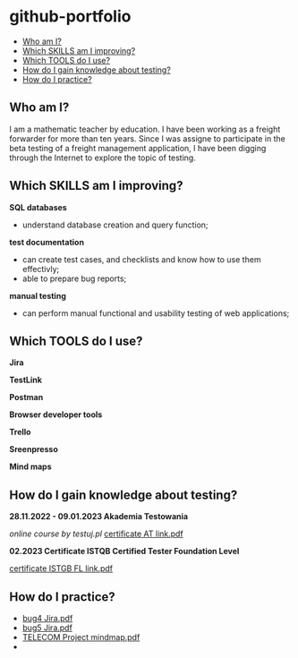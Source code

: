 # github-portfolio
- [Who am I?](#who-am-i?)
- [Which SKILLS am I improving?](#which-skills-am-i-improving?)
- [Which TOOLS do I use?](#which-tools-do-I-use?)
- [How do I gain knowledge about testing?](#how-do-i-gain-knowledge-about-testing?)
- [How do I practice?](#how-do-i-practice?)
 

## Who am I?
I am a mathematic teacher by education. I have been working as a freight forwarder for more than ten years. Since I was assigne to participate in the beta testing of a freight management application, I have been digging through the Internet to explore the topic of testing.

## Which SKILLS am I improving?
__SQL databases__
  * understand database creation and query function;

__test documentation__
  * can create test cases, and checklists and know how to use them effectivly;
  * able to prepare bug reports;

__manual testing__
  * can perform manual functional and usability testing of web applications;

## Which TOOLS do I use?
__Jira__

__TestLink__

__Postman__

__Browser developer tools__

__Trello__

__Sreenpresso__

__Mind maps__

## How do I gain knowledge about testing?
__28.11.2022 - 09.01.2023 Akademia Testowania__ 

*online course by testuj.pl*
[certificate AT link.pdf](https://github.com/EwaWandaMal/github-portfolio/files/11708942/certificate.AT.link.pdf)


__02.2023 Certificate ISTQB Certified Tester Foundation Level__

[certificate ISTGB FL link.pdf](https://github.com/EwaWandaMal/github-portfolio/files/11709062/certificate.ISTGB.FL.link.pdf)



## How do I practice?
  * [bug4 Jira.pdf](https://github.com/EwaWandaMal/github-portfolio/files/11709765/bug4.Jira.pdf)
  * [bug5 Jira.pdf](https://github.com/EwaWandaMal/github-portfolio/files/11709840/bug5.Jira.pdf)
  * [TELECOM Project mindmap.pdf](https://github.com/EwaWandaMal/github-portfolio/files/11709756/TELECOM.Project.mindmap.pdf)
  * 
